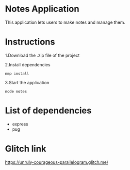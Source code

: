 # Notes Application

This application lets users to make notes and manage them.

# Instructions

1.Download the .zip file of the project

2.Install dependencies

```
nmp install
```

3.Start the application

```
node notes
```

# List of dependencies

- express
- pug

# Glitch link

https://unruly-courageous-parallelogram.glitch.me/
